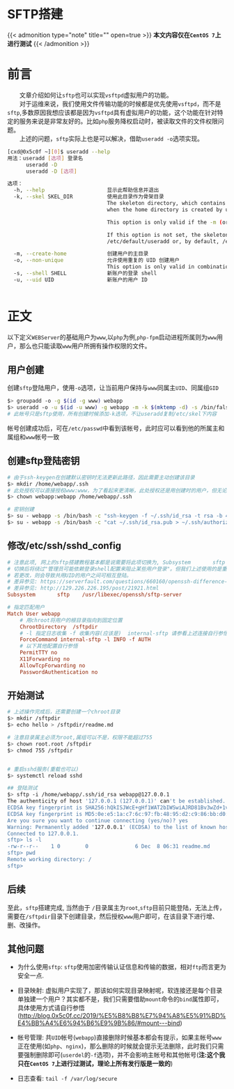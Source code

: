 # SFTP搭建


{{< admonition type="note" title="" open=true >}}
**本文内容仅在`CentOS 7`上进行测试**
{{< /admonition >}}

# 前言 
&emsp;&emsp;文章介绍如何让`sftp`也可以实现`vsftpd`虚拟用户的功能。  
&emsp;&emsp;对于运维来说，我们使用文件传输功能的时候都是优先使用`vsftpd`，而不是`sftp`,多数原因我想应该都是因为`vsftpd`具有虚拟用户的功能，这个功能在针对特定的服务来说是非常友好的。比如`php`服务降权启动时，被读取文件的文件权限问题。    
&emsp;&emsp;上述的问题，`sftp`实际上也是可以解决，借助`useradd -o`选项实现。    

```bash
[cxd@0x5c0f ~][0]$ useradd --help
用法：useradd [选项] 登录名
      useradd -D
      useradd -D [选项]

选项：
  -h, --help                    显示此帮助信息并退出
  -k, --skel SKEL_DIR           使用此目录作为骨架目录
                                The skeleton directory, which contains files and directories to be copied in the user\'s home directory,
                                when the home directory is created by useradd.

                                This option is only valid if the -m (or --create-home) option is specified.

                                If this option is not set, the skeleton directory is defined by the SKEL variable in
                                /etc/default/useradd or, by default, /etc/skel.

  -m, --create-home             创建用户的主目录
  -o, --non-unique              允许使用重复的 UID 创建用户
                                This option is only valid in combination with the -u option.
  -s, --shell SHELL             新账户的登录 shell
  -u, --uid UID                 新账户的用户 ID
  
```


# 正文
以下定义`WEBServer`的基础用户为`www`,以`php`为例,`php-fpm`启动进程所属则为`www`用户，那么也只能读取`www`用户所拥有操作权限的文件。

## 用户创建 
创建`sftp`登陆用户，使用`-o`选项，让当前用户保持与`www`同属主`UID`、同属组`GID`
```bash
$> groupadd -o -g $(id -g www) webapp
$> useradd -o -u $(id -u www) -g webapp -m -k $(mktemp -d) -s /bin/false webapp
# 此帐号只是sftp使用，所有创建时候添加-k选项，不让useradd复制/etc/skel下内容
```
帐号创建成功后，可在`/etc/passwd`中看到该帐号，此时应可以看到他的所属主和属组和`www`帐号一致

## 创建sftp登陆密钥 
```bash
# 由于ssh-keygen在创建默认密钥时无法更新此路径，因此需要主动创建该目录
$> mkdir /home/webapp/.ssh
# 此处授权可以直接授权www:www，为了看起来更清晰，此处授权还是用创建时的用户，但无论使用的是那一个，系统显示都会是www
$> chown webapp:webapp /home/webapp/.ssh

# 密钥创建
$> su - webapp -s /bin/bash -c "ssh-keygen -f ~/.ssh/id_rsa -t rsa -b 4096 -N ''"
$> su - webapp -s /bin/bash -c "cat ~/.ssh/id_rsa.pub > ~/.ssh/authorized_keys && chmod 600 ~/.ssh/authorized_keys"
```

## 修改/etc/ssh/sshd_config
```ini
# 注意此项, 网上的sftp搭建教程基本都是说需要将此项切换为, Subsystem       sftp    internal-sftp
# 切换后将绕过"管理员可能依赖登录shell配置来阻止某些用户登录"。但我们上述使用的是重复UID，所以此处不能更改
# 若更改，则会导致共用UID的用户之间可相互登陆。
# 差异参见: https://serverfault.com/questions/660160/openssh-difference-between-internal-sftp-and-sftp-server
# 差异参见: http://129.226.226.195/post/21921.html
Subsystem       sftp    /usr/libexec/openssh/sftp-server

# 指定匹配用户
Match User webapp
    # 用chroot将用户的根目录指向到固定位置
    ChrootDirectory  /sftpdir
    # -l 指定日志收集 -f 收集内容(应该是)  internal-sftp 请参看上述连接自行参悟
    ForceCommand internal-sftp -l INFO -f AUTH
    # 以下其他配置自行参悟
    PermitTTY no
    X11Forwarding no
    AllowTcpForwarding no
    PasswordAuthentication no
```

## 开始测试

```bash
# 上述操作完成后，还需要创建一个chroot目录
$> mkdir /sftpdir 
$> echo hello > /sftpdir/readme.md

# 注意目录属主必须为root,属组可以不是，权限不能超过755 
$> chown root.root /sftpdir 
$> chmod 755 /sftpdir


# 重启sshd服务(重载也可以)
$> systemctl reload sshd

## 登陆测试
$> sftp -i /home/webapp/.ssh/id_rsa webapp@127.0.0.1
The authenticity of host '127.0.0.1 (127.0.0.1)' can't be established.
ECDSA key fingerprint is SHA256:hQkISJWcE+gHf1WAT2bIWSwiAJRD81Bv3wZd+1vZOuU.
ECDSA key fingerprint is MD5:0e:e5:1a:c7:6c:97:fb:48:95:d2:c9:86:bb:d0:7d:91.
Are you sure you want to continue connecting (yes/no)? yes
Warning: Permanently added '127.0.0.1' (ECDSA) to the list of known hosts.
Connected to 127.0.0.1.
sftp> ls -l
-rw-r--r--    1 0        0               6 Dec  8 06:31 readme.md
sftp> pwd
Remote working directory: /
sftp>  

```

## 后续
至此，`sftp`搭建完成, 当然由于 `/`目录属主为`root`,`sftp`目前只能登陆，无法上传，需要在`/sftpdir`目录下创建目录，然后授权`www`用户即可，在该目录下进行增、删、改操作。

## 其他问题
- 为什么使用`sftp`: `sftp`使用加密传输认证信息和传输的数据，相对`ftp`而言更为安全一点.

- 目录映射: 虚拟用户实现了，那该如何实现目录映射呢，软连接还是每个目录单独建一个用户？其实都不是，我们只需要借助`mount`命令的`bind`属性即可，具体使用方式请自行参悟(http://blog.0x5c0f.cc/2019/%E5%B8%B8%E7%94%A8%E5%91%BD%E4%BB%A4%E6%94%B6%E9%9B%86/#mount---bind)

- 帐号管理: 共`UID`帐号(`webapp`)直接删除时候基本都会有提示，如果主帐号`www`正在使用(如`php`、`nginx`)，那么删除的时候就会提示无法删除，此时我们只需要强制删除即可(`userdel`的`-f`选项)，并不会影响主帐号和其他帐号(**注:这个我只在`CentOS 7`上进行过测试，理论上所有发行版是一致的**)

- 日志查看: `tail -f /var/log/secure`
